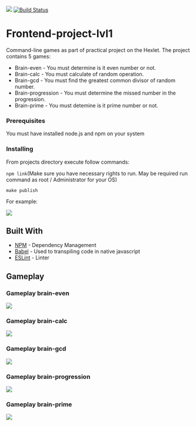 <a href="https://codeclimate.com/github/Andrey-Nechaev/frontend-project-lvl1/maintainability"><img src="https://api.codeclimate.com/v1/badges/661c90e6044be823661b/maintainability" /></a>
[![Build Status](https://travis-ci.org/Andrey-Nechaev/frontend-project-lvl1.svg?branch=master)](https://travis-ci.org/Andrey-Nechaev/frontend-project-lvl1)

# Frontend-project-lvl1

Command-line games as part of practical project on the Hexlet. The project contains 5 games:
* Brain-even - You must determine is it even number or not.
* Brain-calc - You must calculate of random operation.
* Brain-gcd - You must find the greatest common divisor of random number.
* Brain-progression - You must determine the missed number in the progression.
* Brain-prime - You must detemine is it prime number or not.

### Prerequisites

You must have installed node.js and npm on your system

### Installing

From projects directory execute follow commands:

`npm link`(Make sure you have necessary rights to run. May be required run command as root / Administrator for your OS)

`make publish`

For example:

<a href="https://asciinema.org/a/O1eBuRxOeMnCNGfctIQIUQ5CX" target="_blank"><img src="https://asciinema.org/a/O1eBuRxOeMnCNGfctIQIUQ5CX.svg" /></a>

## Built With

* [NPM](https://www.npmjs.com/) - Dependency Management
* [Babel](https://babeljs.io/) - Used to transpiling code in native javascript
* [ESLint](https://eslint.org/docs/rules/) - Linter

## Gameplay

<h3>Gameplay brain-even</h3>
<a href="https://asciinema.org/a/2WIND2vn2XscGx3sAVhtMyPEM" target="_blank"><img src="https://asciinema.org/a/2WIND2vn2XscGx3sAVhtMyPEM.svg" /></a>

<h3>Gameplay brain-calc</h3>
<a href="https://asciinema.org/a/elNgXY58mJUAJtQ1Qem3ch44W" target="_blank"><img src="https://asciinema.org/a/elNgXY58mJUAJtQ1Qem3ch44W.svg" /></a>

<h3>Gameplay brain-gcd</h3>
<a href="https://asciinema.org/a/xQADWN6A7hABEtH2ZZ1UwRDt3" target="_blank"><img src="https://asciinema.org/a/xQADWN6A7hABEtH2ZZ1UwRDt3.svg" /></a>

<h3>Gameplay brain-progression</h3>
<a href="https://asciinema.org/a/c7KRlAoQGfgbe1vCSJX5wm4CJ" target="_blank"><img src="https://asciinema.org/a/c7KRlAoQGfgbe1vCSJX5wm4CJ.svg" /></a>

<h3>Gameplay brain-prime</h3>
<a href="https://asciinema.org/a/nNteMERWbuDNNNZZYbilbfuNj" target="_blank"><img src="https://asciinema.org/a/nNteMERWbuDNNNZZYbilbfuNj.svg" /></a>






